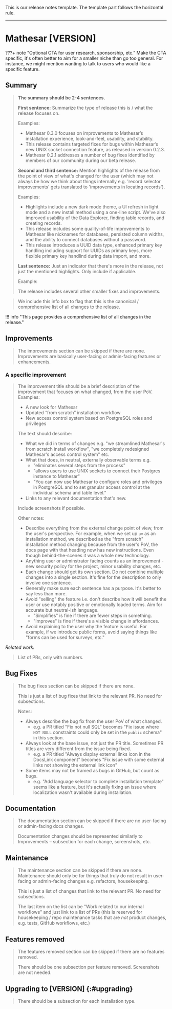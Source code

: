 This is our release notes template. The template part follows the horizontal rule.

---


# Mathesar [VERSION]

???+ note "Optional CTA for user research, sponsorship, etc."
	Make the CTA specific, it's often better to aim for a smaller niche than go too general.
	For instance, we might mention wanting to talk to users who would like a specific feature.

## Summary

> **The summary should be 2-4 sentences.**
>
> **First sentence:** Summarize the type of release this is / what the release focuses on.
>
> Examples:
>
> - Mathesar 0.3.0 focuses on improvements to Mathesar’s installation experience, look-and-feel, usability, and stability. 
> - This release contains targeted fixes for bugs within Mathesar’s new UNIX socket connection feature, as released in version 0.2.3.
> - Mathesar 0.2.1 addresses a number of bug fixes identified by members of our community during our beta release. 
>
> **Second and third sentence:** Mention highlights of the release from the point of view of what's changed for the user (which may not always be how we think about things internally e.g. 'record selector improvements' gets translated to 'improvements in locating records').
>
> Examples:
>
> - Highlights include a new dark mode theme, a UI refresh in light mode and a new install method using a one-line script. We've also improved usability of the Data Explorer, finding table records, and creating records. 
> - This release includes some quality-of-life improvements to Mathesar like nicknames for databases, persisted column widths, and the ability to connect databases without a password.
> - This release introduces a UUID data type, enhanced primary key handling including support for UUIDs as primary keys, more flexible primary key handlind during data import, and more.
>
> **Last sentence:** Just an indicator that there's more in the release, not just the mentioned highlights. Only include if applicable.
>
> Example:
>
> The release includes several other smaller fixes and improvements.

> We include this info box to flag that this is the canonical / comprehensive list of all changes to the release.

!!! info "This page provides a comprehensive list of all changes in the release."

## Improvements

> The improvements section can be skipped if there are none. Improvements are basically user-facing or admin-facing features or enhancements.

### A specific improvement

> The improvement title should be a brief description of the improvement that focuses on what changed, from the user PoV. Examples:
>
> - A new look for Mathesar
> - Updated “from scratch” installation workflow
> - New access control system based on PostgreSQL roles and privileges
> 
> The text should describe:
>
> - What we did in terms of changes e.g. "we streamlined Mathesar's from scratch install workflow", "we completely redesigned Mathesar's access control system" etc.
> - What that does, in neutral, externally observable terms e.g. 
> 	- "eliminates several steps from the process"
>	- "allows users to use UNIX sockets to connect their Postgres instance to Mathesar"
>	- "You can now use Mathesar to configure roles and privileges in PostgreSQL and to set granular access control at the individual schema and table level."
> - Links to any relevant documentation that's new.
> 
> Include screenshots if possible.
>
> Other notes:
>
> - Describe everything from the external change point of view, from the user's perspective. For example, when we set up `uv` as an installation method, we described as the "from scratch" installation method changing because from the user's PoV, the docs page with that heading now has new instructions. Even though behind-the-scenes it was a whole new technology.
> - Anything user or adminstrator facing counts as an improvement - new security policy for the project, minor usability changes, etc.
> - Each change should get its own section. Do not combine multiple changes into a single section. It's fine for the description to only involve one sentence.
> - Generally make sure each sentence has a purpose. It's better to say less than more.
> - Avoid "selling" the feature i.e. don't describe how it will benefit the user or use notably positive or emotionally loaded terms. Aim for accurate but neutral-ish language.
> 	- "Simplifies" is fine if there are fewer steps in something.
> 	- "Improves" is fine if there's a visible change in affordances.
> - Avoid explaining to the user why the feature is useful. For example, if we introduce public forms, avoid saying things like "forms can be used for surveys, etc."

*Related work:*

> List of PRs, only with numbers.


## Bug Fixes

> The bug fixes section can be skipped if there are none. 
>
> This is just a list of bug fixes that link to the relevant PR. No need for subsections.
>
> Notes:
>
> - Always describe the bug fix from the user PoV of what changed.
> 	- e.g. a PR titled "Fix not null SQL" becomes "Fix issue where `NOT NULL` constraints could only be set in the `public` schema" in this section.
> - Always look at the base issue, not just the PR title. Sometimes PR titles are very different from the issue being fixed.
>	- e.g. a PR titled "Always display external links icon in the DocsLink component" becomes "Fix issue with some external links not showing the external link icon"
> - Some items may not be framed as bugs in GitHub, but count as bugs.
> 	- e.g. "Add language selector to complete installation template" seems like a feature, but it's actually fixing an issue where localization wasn't available during installation.

## Documentation

> The documentation section can be skipped if there are no user-facing or admin-facing docs changes.
>
> Documentation changes should be represented similarly to Improvements – subsection for each change, screenshots, etc.

## Maintenance

> The maintenance section can be skipped if there are none. Maintenance should only be for things that truly do not result in user-facing or admin-facing changes e.g. refactors, housekeeping.
>
> This is just a list of changes that link to the relevant PR. No need for subsections.
>
> The last item on the list can be "Work related to our internal workflows" and just link to a list of PRs (this is reserved for housekeeping / repo maintenance tasks that are _not_ product changes, e.g. tests, GitHub workflows, etc.)

## Features removed

> The features removed section can be skipped if there are no features removed.
>
> There should be one subsection per feature removed. Screenshots are not needed.

## Upgrading to [VERSION]  {:#upgrading}

> There should be a subsection for each installation type.
